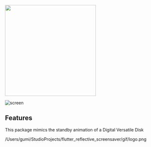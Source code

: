 <img src="flutter_reflective_screensaver/gif/logo.png" width="300">

![screen](https://user-images.githubusercontent.com/97356551/222275133-39c5cdcb-bea9-4f72-bb4e-2651708cf0ac.gif)
## Features

This package mimics the standby animation of a Digital Versatile Disk

/Users/gumi/StudioProjects/flutter_reflective_screensaver/gif/logo.png